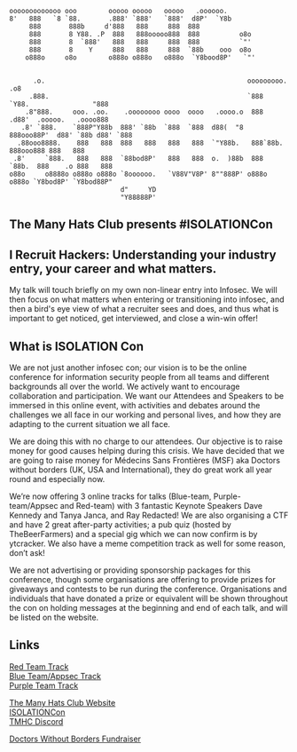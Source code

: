 ```
ooooooooooooo ooo        ooooo ooooo   ooooo   .oooooo.       
8'   888   `8 `88.       .888' `888'   `888'  d8P'  `Y8b      
     888       888b     d'888   888     888  888              
     888       8 Y88. .P  888   888ooooo888  888          o8o      
     888       8  `888'   888   888     888  888          `"' 
     888       8    Y     888   888     888  `88b    ooo  o8o  
    o888o     o8o        o888o o888o   o888o  `Y8bood8P'   `"' 
                                                         

      .o.                                                   ooooooooo.                   .o8  
     .888.                                                  `888   `Y88.                "888  
    .8"888.     ooo. .oo.    .oooooooo oooo  oooo   .oooo.o  888   .d88'  .ooooo.   .oooo888  
   .8' `888.    `888P"Y88b  888' `88b  `888  `888  d88(  "8  888ooo88P'  d88' `88b d88' `888  
  .88ooo8888.    888   888  888   888   888   888  `"Y88b.   888`88b.    888ooo888 888   888  
 .8'     `888.   888   888  `88bod8P'   888   888  o.  )88b  888  `88b.  888    .o 888   888  
o88o     o8888o o888o o888o `8oooooo.   `V88V"V8P' 8""888P' o888o  o888o `Y8bod8P' `Y8bod88P" 
                            d"     YD                                                         
                            "Y88888P'                                                   
```
## The Many Hats Club presents #ISOLATIONCon

## I Recruit Hackers: Understanding your industry entry, your career and what matters.

My talk will touch briefly on my own non-linear entry into Infosec. We will then focus on what matters when entering or transitioning into infosec, and then a bird's eye view of what a recruiter sees and does, and thus what is important to get noticed, get interviewed, and close a win-win offer!

##  What is ISOLATION Con

We are not just another infosec con; our vision is to be the online conference for information security people from all teams and different backgrounds all over the world. We actively want to encourage collaboration and participation. We want our Attendees and Speakers to be immersed in this online event, with activities and debates around the challenges we all face in our working and personal lives, and how they are adapting to the current situation we all face.

We are doing this with no charge to our attendees. Our objective is to raise money for good causes helping during this crisis. We have decided that we are going to raise money for Médecins Sans Frontières (MSF) aka Doctors without borders (UK, USA and International), they do great work all year round and especially now.

We’re now offering 3 online tracks for talks (Blue-team, Purple-team/Appsec and Red-team) with 3 fantastic Keynote Speakers Dave Kennedy and Tanya Janca, and Ray Redacted! We are also organising a CTF and have 2 great after-party activities; a pub quiz (hosted by TheBeerFarmers) and a special gig which we can now confirm is by ytcracker. We also have a meme competition track as well for some reason, don’t ask!

We are not advertising or providing sponsorship packages for this conference, though some organisations are offering to provide prizes for giveaways and contests to be run during the conference. Organisations and individuals that have donated a prize or equivalent will be shown throughout the con on holding messages at the beginning and end of each talk, and will be listed on the website.

##  Links

[Red Team Track](twitch.tv/themanyhatsclub)   
[Blue Team/Appsec Track](twitch.tv/themanyhatsclub2)  
[Purple Team Track](twitch.tv/themanyhatsclub3)  

[The Many Hats Club Website](https://themanyhats.club/)  
[ISOLATIONCon](https://themanyhats.club/the-many-hats-club-presents-isolationcon/)  
[TMHC Discord](https://discord.gg/infosec)

[Doctors Without Borders Fundraiser](https://www.gofundme.com/f/tmhc-isolation-con-fundraiser)  

